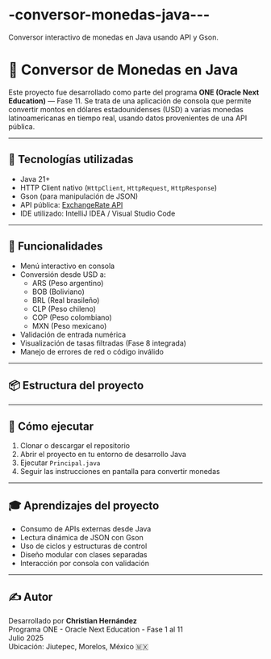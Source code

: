 # -conversor-monedas-java---
 Conversor interactivo de monedas en Java usando API y Gson. 

 # 💱 Conversor de Monedas en Java

Este proyecto fue desarrollado como parte del programa **ONE (Oracle Next Education)** — Fase 11. Se trata de una aplicación de consola que permite convertir montos en dólares estadounidenses (USD) a varias monedas latinoamericanas en tiempo real, usando datos provenientes de una API pública.

---

## 🚀 Tecnologías utilizadas

- Java 21+
- HTTP Client nativo (`HttpClient`, `HttpRequest`, `HttpResponse`)
- Gson (para manipulación de JSON)
- API pública: [ExchangeRate API](https://www.exchangerate-api.com/)
- IDE utilizado: IntelliJ IDEA / Visual Studio Code

---

## 🎯 Funcionalidades

- Menú interactivo en consola
- Conversión desde USD a:
  - ARS (Peso argentino)
  - BOB (Boliviano)
  - BRL (Real brasileño)
  - CLP (Peso chileno)
  - COP (Peso colombiano)
  - MXN (Peso mexicano)
- Validación de entrada numérica
- Visualización de tasas filtradas (Fase 8 integrada)
- Manejo de errores de red o código inválido

---

## 📦 Estructura del proyecto
---

## 🧪 Cómo ejecutar

1. Clonar o descargar el repositorio
2. Abrir el proyecto en tu entorno de desarrollo Java
3. Ejecutar `Principal.java`
4. Seguir las instrucciones en pantalla para convertir monedas

---

## 🎓 Aprendizajes del proyecto

- Consumo de APIs externas desde Java
- Lectura dinámica de JSON con Gson
- Uso de ciclos y estructuras de control
- Diseño modular con clases separadas
- Interacción por consola con validación

---

## ✍️ Autor

Desarrollado por **Christian Hernández**  
Programa ONE - Oracle Next Education - Fase 1 al 11  
Julio 2025  
Ubicación: Jiutepec, Morelos, México 🇲🇽




